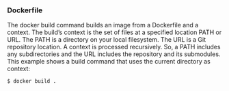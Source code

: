 ### Dockerfile

The docker build command builds an image from a Dockerfile and a context. The build’s context is the set of files at a specified location PATH or URL. The PATH is a directory on your local filesystem. The URL is a Git repository location.
A context is processed recursively. So, a PATH includes any subdirectories and the URL includes the repository and its submodules. This example shows a build command that uses the current directory as context:

```bash
$ docker build .
```




